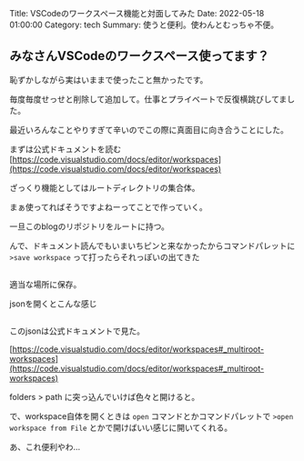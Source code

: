 Title: VSCodeのワークスペース機能と対面してみた
Date: 2022-05-18 01:00:00
Category: tech
Summary: 使うと便利。使わんとむっちゃ不便。

## みなさんVSCodeのワークスペース使ってます？

恥ずかしながら実はいままで使ったこと無かったです。

毎度毎度せっせと削除して追加して。仕事とプライベートで反復横跳びしてました。

最近いろんなことやりすぎて辛いのでこの際に真面目に向き合うことにした。

まずは公式ドキュメントを読む [https://code.visualstudio.com/docs/editor/workspaces](https://code.visualstudio.com/docs/editor/workspaces)

ざっくり機能としてはルートディレクトリの集合体。

まぁ使ってればそうですよねーってことで作っていく。

一旦このblogのリポジトリをルートに持つ。

んで、ドキュメント読んでもいまいちピンと来なかったからコマンドパレットに `>save workspace` って打ったらそれっぽいの出てきた

<img src="https://i.imgur.com/BiSgio9.png" alt="">

適当な場所に保存。

jsonを開くとこんな感じ

<img src="https://i.imgur.com/86v0HIk.png" alt="">


このjsonは公式ドキュメントで見た。

[https://code.visualstudio.com/docs/editor/workspaces#_multiroot-workspaces](https://code.visualstudio.com/docs/editor/workspaces#_multiroot-workspaces)

folders > path に突っ込んでいけば色々と開けると。

で、workspace自体を開くときは `open` コマンドとかコマンドパレットで `>open workspace from File` とかで開けばいい感じに開いてくれる。

あ、これ便利やわ…
